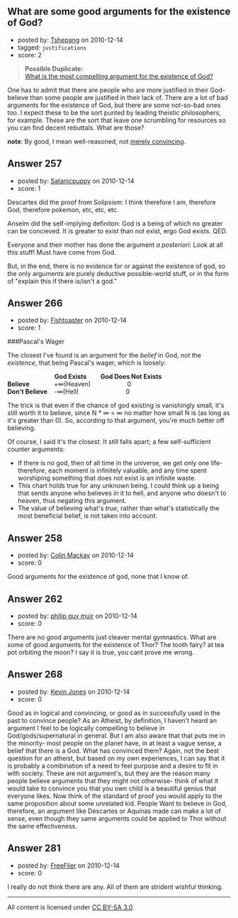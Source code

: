 ## What are some good arguments for the existence of God?

- posted by: [Tshepang](https://stackexchange.com/users/-1/141-tshepang) on 2010-12-14
- tagged: `justifications`
- score: 2

> **Possible Duplicate:**  
> [What is the most compelling argument for the existence of God?](http://atheism.stackexchange.com/questions/221/what-is-the-most-compelling-argument-for-the-existence-of-god)  

<!-- End of automatically inserted text -->

One has to admit that there are people who are more justified in their God-believe than some people are justified in their lack of. There are a lot of bad arguments for the existence of God, but there are some not-so-bad ones too. I expect these to be the sort punted by leading theistic philosophers, for example. These are the sort that leave one scrumbling for resources so you can find decent rebuttals. What are those?

**note**: By good, I mean well-reasoned, not [merely convincing][1].


  [1]: http://atheism.stackexchange.com/questions/221/what-is-the-most-compelling-argument-for-the-existence-of-god


## Answer 257

- posted by: [Satanicpuppy](https://stackexchange.com/users/-1/169-satanicpuppy) on 2010-12-14
- score: 1

Descartes did the proof from Solipsism: I think therefore I am, therefore God, therefore pokemon, etc, etc, etc.

Anselm did the self-implying definiton: God is a being of which no greater can be concieved. It is greater to exist than not exist, ergo God exists. QED.

Everyone and their mother has done the argument *a posteriori*:  Look at all this stuff! Must have come from God.

But, in the end, there is no evidence for or against the existence of god, so the only arguments are purely deductive possible-world stuff, or in the form of "explain this if there is/isn't a god."


## Answer 266

- posted by: [Fishtoaster](https://stackexchange.com/users/-1/107-fishtoaster) on 2010-12-14
- score: 1

###Pascal's Wager

The closest I've found is an argument for the *belief* in God, not the *existence*, that being Pascal's wager, which is loosely:

                           **God Exists**        **God Does Not Exists**  
**Believe**              +∞(Heaven)                     0  
**Don't Believe**    -∞(Hell)                           0

The trick is that even if the chance of god existing is vanishingly small, it's still worth it to believe, since N * ∞ = ∞ no matter how small N is (as long as it's greater than 0).  So, according to that argument, you're much better off believing.

Of course, I said it's the *closest*.  It still falls apart; a few self-sufficient counter arguments:

- If there is no god, then of all time in the universe, we get only one life- therefore, each moment is infinitely valuable, and any time spent worshiping something that does not exist is an infinite waste.
- This chart holds true for any unknown being.  I could think up a being that sends anyone who believes in it to hell, and anyone who doesn't to heaven, thus negating this argument.
- The value of believing what's *true*, rather than what's statistically the most beneficial belief, is not taken into account.


## Answer 258

- posted by: [Colin Mackay](https://stackexchange.com/users/-1/30-colin-mackay) on 2010-12-14
- score: 0

Good arguments for the existence of god, none that I know of.


## Answer 262

- posted by: [philip guy muir](https://stackexchange.com/users/-1/182-philip-guy-muir) on 2010-12-14
- score: 0

There are no good arguments just cleaver mental gymnastics. What are some of good arguments for the existence of Thor? The tooth fairy? at tea pot orbiting the moon? I say it is true, you cant prove me wrong.


## Answer 268

- posted by: [Kevin Jones](https://stackexchange.com/users/-1/186-kevin-jones) on 2010-12-14
- score: 0

Good as in logical and convincing, or good as in successfully used in the past to convince people?  As an Atheist, by definition, I haven't heard an argument I feel to be logically compelling to believe in God/gods/supernatural in general.  But I am also aware that that puts me in the minority- most people on the planet have, in at least a vague sense, a belief that there is a God.  What has convinced them?  Again, not the best question for an atheist, but based on my own experiences, I can say that it is probably a combination of a need to feel purpose and a desire to fit in with society.  These are not argument's, but they are the reason many people believe arguments that they might not otherwise- think of what it would take to convince you that you own child is a beautiful genius that everyone likes.  Now think of the standard of proof you would apply to the same proposition about some unrelated kid.  People Want to believe in God, therefore, an argument like Descartes or Aquinas made can make a lot of sense, even though they same arguments could be applied to Thor without the same effectiveness.  


## Answer 281

- posted by: [FreeFlier](https://stackexchange.com/users/-1/140-freeflier) on 2010-12-14
- score: 0

I really do not think there are any.  All of them are strident wishful thinking.  



---

All content is licensed under [CC BY-SA 3.0](https://creativecommons.org/licenses/by-sa/3.0/).
